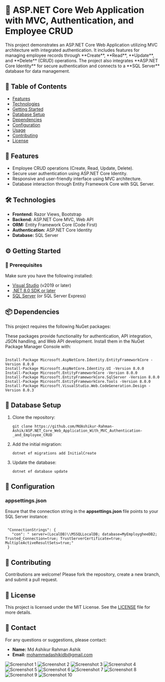 <h1>🔑 ASP.NET Core Web Application with MVC, Authentication, and Employee CRUD</h1>

<p>This project demonstrates an ASP.NET Core Web Application utilizing MVC architecture with integrated authentication. It includes features for managing employee records through **Create**, **Read**, **Update**, and **Delete** (CRUD) operations. The project also integrates **ASP.NET Core Identity** for secure authentication and connects to a **SQL Server** database for data management.</p>

<h2>📑 Table of Contents</h2>
<ul>
  <li><a href="#features">Features</a></li>
  <li><a href="#technologies">Technologies</a></li>
  <li><a href="#getting-started">Getting Started</a></li>
  <li><a href="#database-setup">Database Setup</a></li>
  <li><a href="#dependencies">Dependencies</a></li>
  <li><a href="#configuration">Configuration</a></li>
  <li><a href="#usage">Usage</a></li>
  <li><a href="#contributing">Contributing</a></li>
  <li><a href="#license">License</a></li>
</ul>

<h2 id="features">🚀 Features</h2>
<ul>
  <li>Employee CRUD operations (Create, Read, Update, Delete).</li>
  <li>Secure user authentication using ASP.NET Core Identity.</li>
  <li>Responsive and user-friendly interface using MVC architecture.</li>
  <li>Database interaction through Entity Framework Core with SQL Server.</li>
</ul>

<h2 id="technologies">🛠️ Technologies</h2>
<ul>
  <li><strong>Frontend:</strong> Razor Views, Bootstrap</li>
  <li><strong>Backend:</strong> ASP.NET Core MVC, Web API</li>
  <li><strong>ORM:</strong> Entity Framework Core (Code First)</li>
  <li><strong>Authentication:</strong> ASP.NET Core Identity</li>
  <li><strong>Database:</strong> SQL Server</li>
</ul>

<h2 id="getting-started">⚙️ Getting Started</h2>

<h3>🔧 Prerequisites</h3>
<p>Make sure you have the following installed:</p>
<ul>
  <li><a href="https://visualstudio.microsoft.com/" target="_blank">Visual Studio</a> (v2019 or later)</li>
  <li><a href="https://dotnet.microsoft.com/download" target="_blank">.NET 8.0 SDK or later</a></li>
  <li><a href="https://www.microsoft.com/en-us/sql-server/sql-server-downloads" target="_blank">SQL Server</a> (or SQL Server Express)</li>
</ul>

<h2 id="dependencies">📦 Dependencies</h2>
<p>This project requires the following NuGet packages:</p>

<p>These packages provide functionality for authentication, API integration, JSON handling, and Web API development. Install them in the NuGet Package Manager Console with:</p>
<pre><code>
Install-Package Microsoft.AspNetCore.Identity.EntityFrameworkCore -Version 8.0.0
Install-Package Microsoft.AspNetCore.Identity.UI -Version 8.0.0
Install-Package Microsoft.EntityFrameworkCore -Version 8.0.0
Install-Package Microsoft.EntityFrameworkCore.SqlServer -Version 8.0.0
Install-Package Microsoft.EntityFrameworkCore.Tools -Version 8.0.0
Install-Package Microsoft.VisualStudio.Web.CodeGeneration.Design -Version 8.0.3
</code></pre>


<h2 id="database-setup">📂 Database Setup</h2>
<ol>
  <li>Clone the repository:</li>
  <pre><code>git clone https://github.com/MdAshikur-Rahman-Ashik/ASP.NET_Core_Web_Application_With_MVC_Authentication-_and_Employee_CRUD</code></pre>
  
  <li>Add the initial migration:</li>
  <pre><code>dotnet ef migrations add InitialCreate</code></pre>

  <li>Update the database:</li>
  <pre><code>dotnet ef database update</code></pre>
</ol>

<h2 id="configuration">🔧 Configuration</h2>
<h3>appsettings.json</h3>
<p>Ensure that the connection string in the <strong>appsettings.json</strong> file points to your SQL Server instance:</p>
<pre><code>
 "ConnectionStrings": {
   "con": " server=(LocalDB)\\MSSQLLocalDB; database=MyEmploygheeDB2; Trusted_Connection=true; TrustServerCertificate=true; MultipleActiveResultSets=true;"
 }
</code></pre>



<h2 id="contributing">🤝 Contributing</h2>
<p>Contributions are welcome! Please fork the repository, create a new branch, and submit a pull request.</p>

<h2 id="license">📝 License</h2>
<p>This project is licensed under the MIT License. See the <a href="LICENSE" target="_blank">LICENSE</a> file for more details.</p>

<h2>📧 Contact</h2>
<p>For any questions or suggestions, please contact:</p>
<ul>
  <li><strong>Name:</strong> Md Ashikur Rahman Ashik</li>
  <li><strong>Email:</strong> <a href="mailto:mohammadashikidb@gmail.com">mohammadashikidb@gmail.com</a></li>
</ul>




![Screenshot 1](https://github.com/user-attachments/assets/c9ab4c01-c91d-480d-a368-33f25a117bed)
![Screenshot 2](https://github.com/user-attachments/assets/a5077643-681c-40a7-9782-6ab5f1395e9e)
![Screenshot 3](https://github.com/user-attachments/assets/98b16a93-1e93-43c9-98cb-3486e81b40b4)
![Screenshot 4](https://github.com/user-attachments/assets/56fa075a-4b8f-4af4-bf99-7928e7354d98)
![Screenshot 5](https://github.com/user-attachments/assets/14888f22-850d-46c2-ba42-fb1435cc05bf)
![Screenshot 6](https://github.com/user-attachments/assets/cc72dfbd-8103-4222-bfc6-0e38e02cdde0)
![Screenshot 7](https://github.com/user-attachments/assets/62434757-6ed6-45e8-bff9-e0bfa10baf8e)
![Screenshot 8](https://github.com/user-attachments/assets/7375c760-5fac-49e9-843a-9fc1d2b616d9)
![Screenshot 9](https://github.com/user-attachments/assets/87bb1b16-5f94-4766-b0a1-a24e2b0b7f4a)
![Screenshot 10](https://github.com/user-attachments/assets/1ec65556-862e-43d8-ae52-bcd885898830)

